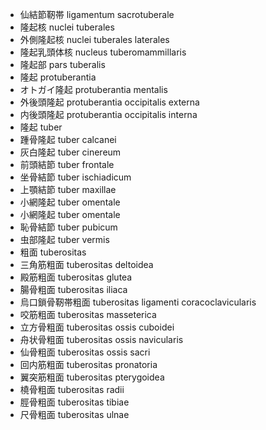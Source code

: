 - 仙結節靭帯 ligamentum sacrotuberale
- 隆起核 nuclei tuberales
- 外側隆起核 nuclei tuberales laterales
- 隆起乳頭体核 nucleus tuberomammillaris
- 隆起部 pars tuberalis
- 隆起 protuberantia
- オトガイ隆起 protuberantia mentalis
- 外後頭隆起 protuberantia occipitalis externa
- 内後頭隆起 protuberantia occipitalis interna
- 隆起 tuber
- 踵骨隆起 tuber calcanei
- 灰白隆起 tuber cinereum
- 前頭結節 tuber frontale
- 坐骨結節 tuber ischiadicum
- 上顎結節 tuber maxillae
- 小網隆起 tuber omentale
- 小網隆起 tuber omentale
- 恥骨結節 tuber pubicum
- 虫部隆起 tuber vermis
- 粗面 tuberositas
- 三角筋粗面 tuberositas deltoidea
- 殿筋粗面 tuberositas glutea
- 腸骨粗面 tuberositas iliaca
- 烏口鎖骨靭帯粗面 tuberositas ligamenti coracoclavicularis
- 咬筋粗面 tuberositas masseterica
- 立方骨粗面 tuberositas ossis cuboidei
- 舟状骨粗面 tuberositas ossis navicularis
- 仙骨粗面 tuberositas ossis sacri
- 回内筋粗面 tuberositas pronatoria
- 翼突筋粗面 tuberositas pterygoidea
- 橈骨粗面 tuberositas radii
- 脛骨粗面 tuberositas tibiae
- 尺骨粗面 tuberositas ulnae
